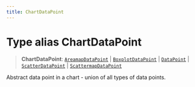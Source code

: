 ```yaml
---
title: ChartDataPoint
---
```


# Type alias ChartDataPoint

> **ChartDataPoint**: [`AreamapDataPoint`](type-alias.AreamapDataPoint.md) \| [`BoxplotDataPoint`](type-alias.BoxplotDataPoint.md) \| [`DataPoint`](type-alias.DataPoint.md) \| [`ScatterDataPoint`](type-alias.ScatterDataPoint.md) \| [`ScattermapDataPoint`](type-alias.ScattermapDataPoint.md)

Abstract data point in a chart - union of all types of data points.
